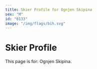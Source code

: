 ```yaml
---
title: Skier Profile for Ognjen Skipina
sex: "M"
id: "8133"
image: "/img/flags/bih.svg" 
---
```


# Skier Profile

This page is for: Ognjen Skipina.
    